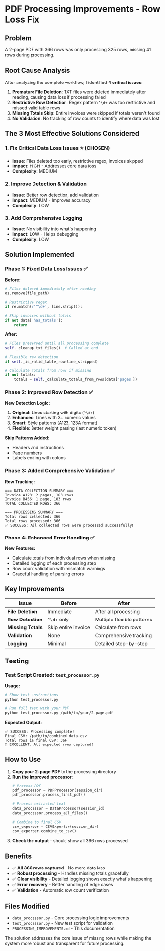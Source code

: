 # PDF Processing Improvements - Row Loss Fix

## Problem
A 2-page PDF with 366 rows was only processing 325 rows, missing 41 rows during processing.

## Root Cause Analysis

After analyzing the complete workflow, I identified **4 critical issues**:

1. **Premature File Deletion**: TXT files were deleted immediately after reading, causing data loss if processing failed
2. **Restrictive Row Detection**: Regex pattern `^\d+` was too restrictive and missed valid table rows
3. **Missing Totals Skip**: Entire invoices were skipped if totals weren't found
4. **No Validation**: No tracking of row counts to identify where data was lost

## The 3 Most Effective Solutions Considered

### 1. **Fix Critical Data Loss Issues** ⭐ (CHOSEN)
- **Issue**: Files deleted too early, restrictive regex, invoices skipped
- **Impact**: HIGH - Addresses core data loss
- **Complexity**: MEDIUM

### 2. **Improve Detection & Validation**
- **Issue**: Better row detection, add validation
- **Impact**: MEDIUM - Improves accuracy
- **Complexity**: LOW

### 3. **Add Comprehensive Logging**
- **Issue**: No visibility into what's happening
- **Impact**: LOW - Helps debugging
- **Complexity**: LOW

## Solution Implemented

### Phase 1: Fixed Data Loss Issues ✅

**Before:**
```python
# Files deleted immediately after reading
os.remove(file_path)

# Restrictive regex
if re.match(r'^\d+', line.strip()):

# Skip invoices without totals
if not data['has_totals']:
    return
```

**After:**
```python
# Files preserved until all processing complete
self._cleanup_txt_files()  # Called at end

# Flexible row detection
if self._is_valid_table_row(line_stripped):

# Calculate totals from rows if missing
if not totals:
    totals = self._calculate_totals_from_rows(data['pages'])
```

### Phase 2: Improved Row Detection ✅

**New Detection Logic:**
1. **Original**: Lines starting with digits (`^\d+`)
2. **Enhanced**: Lines with 3+ numeric values
3. **Smart**: Style patterns (A123, 123A format)
4. **Flexible**: Better weight parsing (last numeric token)

**Skip Patterns Added:**
- Headers and instructions
- Page numbers
- Labels ending with colons

### Phase 3: Added Comprehensive Validation ✅

**Row Tracking:**
```
=== DATA COLLECTION SUMMARY ===
Invoice A123: 2 pages, 183 rows
Invoice B456: 1 page, 183 rows
TOTAL COLLECTED ROWS: 366

=== PROCESSING SUMMARY ===
Total rows collected: 366
Total rows processed: 366
✅ SUCCESS: All collected rows were processed successfully!
```

### Phase 4: Enhanced Error Handling ✅

**New Features:**
- Calculate totals from individual rows when missing
- Detailed logging of each processing step
- Row count validation with mismatch warnings
- Graceful handling of parsing errors

## Key Improvements

| Issue | Before | After |
|-------|--------|-------|
| **File Deletion** | Immediate | After all processing |
| **Row Detection** | `^\d+` only | Multiple flexible patterns |
| **Missing Totals** | Skip entire invoice | Calculate from rows |
| **Validation** | None | Comprehensive tracking |
| **Logging** | Minimal | Detailed step-by-step |

## Testing

### Test Script Created: `test_processor.py`

**Usage:**
```bash
# Show test instructions
python test_processor.py

# Run full test with your PDF
python test_processor.py /path/to/your/2-page.pdf
```

**Expected Output:**
```
✅ SUCCESS: Processing complete!
Final CSV: /path/to/combined_data.csv
Total rows in final CSV: 366
🎉 EXCELLENT: All expected rows captured!
```

## How to Use

1. **Copy your 2-page PDF** to the processing directory
2. **Run the improved processor**:
   ```python
   # Process PDF
   pdf_processor = PDFProcessor(session_dir)
   pdf_processor.process_first_pdf()
   
   # Process extracted text
   data_processor = DataProcessor(session_id)
   data_processor.process_all_files()
   
   # Combine to final CSV
   csv_exporter = CSVExporter(session_dir)
   csv_exporter.combine_to_csv()
   ```
3. **Check the output** - should show all 366 rows processed

## Benefits

- ✅ **All 366 rows captured** - No more data loss
- ✅ **Robust processing** - Handles missing totals gracefully
- ✅ **Clear visibility** - Detailed logging shows exactly what's happening
- ✅ **Error recovery** - Better handling of edge cases
- ✅ **Validation** - Automatic row count verification

## Files Modified

- `data_processor.py` - Core processing logic improvements
- `test_processor.py` - New test script for validation
- `PROCESSING_IMPROVEMENTS.md` - This documentation

The solution addresses the core issue of missing rows while making the system more robust and transparent for future processing. 
